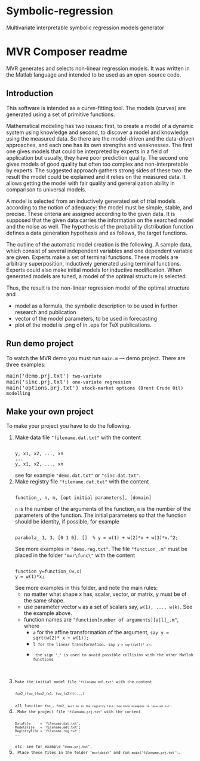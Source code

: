 # Symbolic-regression
Multivariate interpretable symbolic regression models generator

<h1>MVR Composer readme</h1>
<p>MVR generates and selects non-linear regression models. It was written in the Matlab language and intended to be used as an open-source code.
</p>
<h2>Introduction</h2>
<p>This software is intended as a curve-fitting tool. The models (curves) are generated using a set of primitive functions.
<!-- More information on the algorithms could be found in <a href="http://strijov.com/papers/strijov08cnrs.pdf">the presentation</a>,
and in <a href="http://strijov.com/papers/strijov06poisk_jct_en.pdf">the paper</a>. The complete documentation in English is coming.
The applications are biology, physics, ecology, economics, etc.  -->
</p><p>
Mathematical modeling has two issues:
first, to create a model of a dynamic system using knowledge
and second, to discover a  model and knowledge using the measured data.
So there are the model-driven and the data-driven approaches,
and each one has its own strengths and weaknesses.
The first one gives models that could be interpreted by experts in a field of application but
usually, they have poor prediction quality.
The second one gives models of good quality but often too complex and non-interpretable by experts.
The suggested approach gathers strong sides of these
two:
the result the  model could be explained and it relies on the measured
data.
It allows getting the model with fair quality and generalization ability in comparison to universal models.
</p><p>
A model is selected from an inductively generated set of trial models
according to the notion of adequacy: the model must be simple,
stable, and precise. These criteria are assigned according to the given data. It is supposed that the given
data carries the information on the searched model and the noise
as well. The hypothesis of the probability distribution function
defines a data generation hypothesis and as follows, the target
functions.
</p><p>
The outline of the automatic model creation is the following. A
sample data, which consist of several independent variables and
one dependent variable are given. Experts make a set of terminal
functions. These models are arbitrary superposition, inductively
generated using terminal functions.
Experts could also make initial models for inductive modification.
When generated models are tuned, a model of the optimal structure is
selected.
</p><p>
Thus, the result is the non-linear regression model of the optimal structure and
<ul><li>model as a formula, the symbolic description to be used in further research and publication
</li><li> vector of the model parameters, to be used in forecasting
</li><li> plot of the model is .png of in .eps for TeX publications. 
</li></ul>
</p>
<h2>Run demo project</h2>
<p>To watch the MVR demo you must run <code>main.m</code>&nbsp;&#151; demo project. 
There are  three examples:</p>
<pre>
main('demo.prj.txt') <code>two-variate </code>
main('sinc.prj.txt') <code>one-variate regression</code>
main('options.prj.txt') <code>stock-market options (Brent Crude Oil) modelling</code>
</pre>

<h2>Make your own project</h2>
<p>To make your project you have to do the following.</p>
<ol>
<li>Make data file <code>"filename.dat.txt"</code> with the content
<pre><code>
y, x1, x2, ..., xn
...
y, x1, x2, ..., xn
</code></pre>
see for example <code>"demo.dat.txt"</code> or <code>"sinc.dat.txt"</code>.
</li><li>Make registry file <code>"filename.dat.txt"</code> with the content
<pre><code>
function_, n, m, [opt initial parameters], [domain]
</code></pre>
<code>n</code> is the number of the arguments of the function,
<code>m</code> is the number of the parameters of the function.
The initial parameters so that the function should be identity, if possible, for example
<pre><code>
parabola_ 1, 3, [0 1 0], []  % y = w(1) + w(2)*x + w(3)*x.^2;
</code></pre>
See more examples in <code>"demo.reg.txt"</code>. 
The file <code>"function_.m"</code> must be placed in the folder <code>"mvr\func\"</code> with the content
<pre><code>
function y=function_(w,x)
y = w(1)*x;
</code></pre>
See more examples in this folder, and note the main rules:
    <ul><li> no matter what shape x has, scalar, vector, or matrix, y must be of the same shape.
        </li><li> use parameter vector <code>w</code> as a set of scalars say, <code>w(1), ..., w(k)</code>. See the example above.
        </li><li> function names are <code>"function[number of arguments][a|l]_.m"</code>, where
            <ul><li> <code>a</code> for the affine transformation of the argument, <code>say y = sqrt(w(2)* x + w(1));</code>
            </li><li> <code>l<code> for the linear transformation, say <code>y = sqrt(w(1)* x);</code>
            </li><li> the sign <code>"_"</code> is used to avoid possible collision with the other Matlab functions
            </li></ul>
    </li></ul>
</li><li>Make the initial model file <code>"filename.mdl.txt"</code> with the content
<pre><code>
foo2_(foo_(foo2_(x1, foo_(x2))),...)
</code></pre>
all function <code>foo_, foo2_<code> must be in the registry file. See more examples in <code>"demo.mdl.txt"</code>. 
</li><li> Make the project file <code>"filename.prj.txt"</code> with the content
<pre><code>
DataFile     = 'filename.dat.txt'; 
ModelsFile   = 'filename.mdl.txt';
RegistryFile = 'filename.reg.txt'; 
...
</code></pre>
etc. see for example <code>"demo.prj.txt"</code>.
</li><li> Place these files in the folder <code>"mvr\data\"</code> and run <code>main('filename.prj.txt')</code>.
</li></ol>
</body></html>
